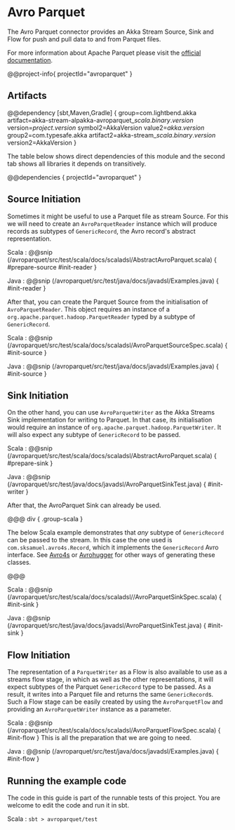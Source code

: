 # Avro Parquet

The Avro Parquet connector provides an Akka Stream Source, Sink and Flow for push and pull data to and from Parquet files.

For more information about Apache Parquet please visit the [official documentation](https://parquet.apache.org/documentation/latest/).

@@project-info{ projectId="avroparquet" }

## Artifacts

@@dependency [sbt,Maven,Gradle] {
  group=com.lightbend.akka
  artifact=akka-stream-alpakka-avroparquet_$scala.binary.version$
  version=$project.version$
  symbol2=AkkaVersion
  value2=$akka.version$
  group2=com.typesafe.akka
  artifact2=akka-stream_$scala.binary.version$
  version2=AkkaVersion
}

The table below shows direct dependencies of this module and the second tab shows all libraries it depends on transitively.

@@dependencies { projectId="avroparquet" }

## Source Initiation

Sometimes it might be useful to use a Parquet file as stream Source. For this we will need to create an `AvroParquetReader` 
instance which will produce records as subtypes of `GenericRecord`, the Avro record's abstract representation.
 
Scala
: @@snip (/avroparquet/src/test/scala/docs/scaladsl/AbstractAvroParquet.scala) { #prepare-source #init-reader }

Java
: @@snip (/avroparquet/src/test/java/docs/javadsl/Examples.java) { #init-reader }

After that, you can create the Parquet Source from the initialisation of `AvroParquetReader`. This object requires an instance of 
  a `org.apache.parquet.hadoop.ParquetReader` typed by a subtype of `GenericRecord`.

Scala
: @@snip (/avroparquet/src/test/scala/docs/scaladsl/AvroParquetSourceSpec.scala) { #init-source }

Java
: @@snip (/avroparquet/src/test/java/docs/javadsl/Examples.java) { #init-source }

## Sink Initiation

On the other hand, you can use `AvroParquetWriter` as the Akka Streams Sink implementation for writing to Parquet. 
In that case, its initialisation would require an instance of `org.apache.parquet.hadoop.ParquetWriter`. It will also expect any subtype of `GenericRecord` to be passed.
 
Scala
: @@snip (/avroparquet/src/test/scala/docs/scaladsl/AbstractAvroParquet.scala) { #prepare-sink }

Java
: @@snip (/avroparquet/src/test/java/docs/javadsl/AvroParquetSinkTest.java) { #init-writer }

After that, the AvroParquet Sink can already be used. 

@@@ div { .group-scala }

The below Scala example demonstrates that *any* subtype of `GenericRecord` can be passed to the stream. In this case the one used is `com.sksamuel.avro4s.Record`, which it implements the `GenericRecord` Avro interface.
See [Avro4s](https://github.com/sksamuel/avro4s) or [Avrohugger](https://github.com/julianpeeters/avrohugger) for other ways of generating these classes.

@@@
 
Scala
: @@snip (/avroparquet/src/test/scala/docs/scaladsl//AvroParquetSinkSpec.scala) { #init-sink }

Java
: @@snip (/avroparquet/src/test/java/docs/javadsl/AvroParquetSinkTest.java) { #init-sink }

## Flow Initiation

The representation of a `ParquetWriter` as a Flow is also available to use as a streams flow stage, in which as well as the other representations, it will expect subtypes of the Parquet `GenericRecord` type to be passed.
 As a result, it writes into a Parquet file and returns the same `GenericRecord`s. Such a Flow stage can be easily created by using the `AvroParquetFlow` and providing an `AvroParquetWriter` instance as a parameter.

Scala
: @@snip (/avroparquet/src/test/scala/docs/scaladsl/AvroParquetFlowSpec.scala) { #init-flow }
This is all the preparation that we are going to need.

Java
: @@snip (/avroparquet/src/test/java/docs/javadsl/Examples.java) { #init-flow }

## Running the example code

The code in this guide is part of the runnable tests of this project. You are welcome to edit the code and run it in sbt.

Scala
:   ```
    sbt
    > avroparquet/test
    ```
